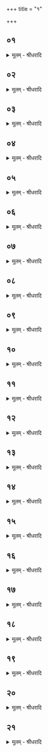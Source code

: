 +++
title = "१"

+++


## ०१
<details><summary>मूलम् - श्रीधरादि</summary>

स वै᳘ पर्णशाख᳘या व्वत्सा᳘नपा᳘करोति॥  
तद्य᳘त्पर्णशाख᳘या व्वत्सा᳘नपाकरो᳘ति य᳘त्र वै᳘ गायत्री सो᳘ममच्छा᳘पतत्त᳘दस्या ऽआह᳘रन्त्या ऽअपाद᳘स्ताभ्याय᳘त्य पर्णं प्र᳘चिच्छेद गायत्र्यै᳘ वा सो᳘मस्य वा रा᳘ज्ञस्त᳘त्पतित्वा᳘ प᳘र्णो ऽभवत्त᳘स्मात्पर्णो ना᳘म तद्य᳘देवा᳘त्र सो᳘मस्य न्य᳘क्तं त᳘दिहा᳘प्यसदि᳘ति त᳘स्मात्पर्णशाख᳘या व्वत्सा᳘नपा᳘करोति॥
</details>

## ०२
<details><summary>मूलम् - श्रीधरादि</summary>

तामा᳘च्छिनत्ति॥  
(त्ती) इषे᳘ त्वोर्जे त्वे᳘ति व्वृ᳘ष्ट्यै त᳘दाह यदा᳘हेषे त्वे᳘त्यूर्ज्जे त्वे᳘ति यो᳘ व्वृष्टादूर्ग्र᳘सो जा᳘यते त᳘स्मै त᳘दाह॥
</details>

## ०३
<details><summary>मूलम् - श्रीधरादि</summary>

(हा) अ᳘थ मातृ᳘भिर्व्वत्सा᳘न्त्सम᳘वार्ज्जन्ति॥  
स᳘ व्वत्सᳫँ᳭ शा᳘खयो᳘पस्पृशति व्वाय᳘व स्थे᳘त्ययं वै᳘ व्वायु᳘र्यो ऽयं प᳘वत ऽएष वा᳘ ऽइदᳫँ᳭स᳘र्व्वं प्र᳘प्याययति य᳘दिदं कि᳘ञ्च व्व᳘र्षत्येष वा᳘ ऽएता᳘सां प्रप्याययिता त᳘स्मादाह व्वाय᳘व स्थे᳘त्युपाय᳘व स्थे᳘त्यु है᳘क आहुरू᳘प हि᳘ द्वितीयो᳘ ऽयती᳘ति त᳘दु त᳘था न᳘ ब्रूयात्॥
</details>

## ०४
<details><summary>मूलम् - श्रीधरादि</summary>

(द᳘) अ᳘थ मातॄणामे᳘काᳫँ᳭शा᳘खयो᳘पस्पृशति॥  
व्वत्से᳘न व्याकृ᳘त्य देवो᳘ वः सविता प्रा᳘र्प्पयत्वि᳘ति सविता वै᳘ देवा᳘नां प्रसविता᳘ सवितृ᳘प्रसूता यज्ञᳫँ᳭ स᳘म्भरानि᳘ति त᳘स्मादाह देवो᳘ वः सविता प्रा᳘र्प्पयत्वि᳘ति॥
</details>

## ०५
<details><summary>मूलम् - श्रीधरादि</summary>

श्रे᳘ष्ठतमाय क᳘र्मण ऽइ᳘ति॥  
यज्ञो वै श्रे᳘ष्ठतमं क᳘र्म्म यज्ञा᳘य हि त᳘स्मादाह श्रे᳘ष्ठतमाय क᳘र्मण इ᳘ति॥
</details>

## ०६
<details><summary>मूलम् - श्रीधरादि</summary>

(त्या᳘) आ᳘प्यायध्वमघ्न्या ऽइ᳘न्द्राय भागमि᳘ति॥  
तद्य᳘थै᳘वादो᳘ देव᳘तायै हवि᳘र्गृह्ण᳘न्नादिश᳘त्येव᳘मे᳘वैत᳘द्देव᳘ताया ऽआ᳘दिशति यदाहा᳘प्यायध्वमघ्न्या ऽइ᳘न्द्राय भागमि᳘ति॥
</details>

## ०७
<details><summary>मूलम् - श्रीधरादि</summary>

प्रजा᳘वतीरनमीवा᳘ ऽअयक्ष्मा ऽइ᳘ति॥  
ना᳘त्र तिरो᳘हितमिवास्ति मा᳘ वस्ते᳘न᳘ ऽईशत᳘ माघ᳘शᳫँ᳘ स ऽइ᳘ति मा᳘ वो नाष्ट्रा र᳘क्षाᳫँ᳭सीशते᳘त्ये᳘वैत᳘दाह ध्रुवा᳘ ऽअस्मिन्गो᳘पतौ स्यात बह्वीरित्य᳘नपक्रमिण्यो ऽस्मिन्य᳘जमाने ब᳘ह्व्यः स्याते᳘त्ये᳘वैत᳘दाह᳘॥
</details>

## ०८
<details><summary>मूलम् - श्रीधरादि</summary>

(हा᳘) अ᳘थाहवनीयागार᳘स्य वा पुर᳘स्तात्॥  
(द्गा) गार्हपत्यागार᳘स्य वा शा᳘खामु᳘पगूहति य᳘जमानस्य पशू᳘न्पाही᳘ति तद्ब्र᳘ह्मणै᳘वैतद्य᳘जमानस्य पशून्प᳘रिददाति गु᳘प्त्यै॥
</details>

## ०९
<details><summary>मूलम् - श्रीधरादि</summary>

त᳘स्यां पवि᳘त्रं करोति॥  
व्व᳘सोः पवि᳘त्रमसी᳘ति यज्ञो वै व्व᳘सुस्त᳘स्मादाह व्वसोः पवि᳘त्रमसी᳘ति॥
</details>

## १०
<details><summary>मूलम् - श्रीधरादि</summary>

(त्य᳘) अ᳘थ यवा᳘ग्वैताᳫँ᳭रा᳘त्रिमग्निहोत्रं᳘ जुहोति॥  
(त्या᳘) आ᳘दिष्टं वा᳘ ऽएत᳘द्देव᳘तायै हवि᳘र्भवति यत्प᳘यः स यत्प᳘यसा जुहुयाद्य᳘थान्य᳘स्यै देव᳘तायै हवि᳘र्गृहीतं त᳘दन्य᳘स्यै जुहुया᳘देवं तत्त᳘स्माद्यवा᳘ग्वैताᳫँ᳭रा᳘त्रिमग्निहोत्रं᳘ जुहो᳘ति जु᳘ह्वत्यग्निहोत्रमु᳘पकॢप्तोखा भ᳘वत्य᳘थाहो᳘पसृष्टां प्र᳘ब्रूतादि᳘ति यदा प्राहो᳘पसृष्टेति᳘॥
</details>

## ११
<details><summary>मूलम् - श्रीधरादि</summary>

(त्य᳘) अ᳘थोखामा᳘दत्ते। 
द्यौ᳘रसि पृथि᳘व्यसीत्यु᳘पस्तौत्ये᳘वैनामेत᳘न्यह᳘यत्येव यदा᳘ह द्यौ᳘रसि पृथि᳘व्यसी᳘ति मातरि᳘श्वनो घ᳘र्मो ऽसी᳘ति यज्ञ᳘मे᳘वैत᳘त्करोति य᳘था घर्म्मं᳘ प्रवृञ्ज्या᳘देवं प्र᳘वृणक्ति व्विश्व᳘धा ऽअसि परमे᳘ण धा᳘म्ना दृ᳘ᳫँ᳭ हस्व मा᳘ह्वारि᳘ति दृ᳘ᳫँ᳭हत्ये᳘वैनामेतद᳘शिथिलां करोति मा᳘ते यज्ञ᳘पतिर्ह्वार्षीदि᳘ति य᳘जमानो वै᳘ यज्ञ᳘पतिस्तद्य᳘जमानायै᳘वैतद᳘ह्वलामा᳘शास्ते᳘॥
</details>

## १२
<details><summary>मूलम् - श्रीधरादि</summary>

(स्ते᳘ ऽथ) अ᳘थ पवि᳘त्रं नि᳘दधाति॥  
तद्वै प्राङ्नि᳘दध्यात्प्रा᳘ची हि᳘ देवा᳘नां दिग᳘थो ऽउ᳘दगु᳘दीची हि᳘ मनु᳘ष्याणां दि᳘गयं वै᳘ पवि᳘त्रं᳘ यो ऽयं प᳘वते᳘ सो ऽय᳘मिमाँ᳘ल्लोकां᳘स्तिर्यङ्ङ᳘नुपवते त᳘स्मादु᳘दङ्निदध्यात्॥
</details>

## १३
<details><summary>मूलम् - श्रीधरादि</summary>

(त्त) तद्य᳘थै᳘वादः॥  
सो᳘मᳫँ᳭रा᳘जानं पवि᳘त्रेण सम्पाव᳘यन्त्येव᳘मे᳘वैतत्स᳘म्पावयत्युदीची᳘नदशं वै त᳘त्पवि᳘त्रं भवति ये᳘न तत्सो᳘मᳫँ᳭रा᳘जानᳫं᳭सम्पाव᳘यन्ति त᳘स्मादु᳘दङ्नि᳘दध्यात्॥
</details>

## १४
<details><summary>मूलम् - श्रीधरादि</summary>

(त्त) तन्नि᳘दधाति व्व᳘सोः पवि᳘त्रमसी᳘ति॥  
यज्ञो वै व्वसुस्त᳘स्मादाह व्व᳘सोः पवि᳘त्रमसी᳘ति शत᳘धारᳫँ᳭ सह᳘स्रधारमित्यु᳘पस्तौत्ये᳘वैनदेत᳘न्मह᳘यत्येव यदा᳘ह शत᳘धारᳫँ᳭ सह᳘स्रधारमि᳘ति॥
</details>

## १५
<details><summary>मूलम् - श्रीधरादि</summary>

(त्य᳘) अ᳘थ वाचंयमो᳘ भवति। 
(त्या᳘) आ᳘ तिसृणां दो᳘ग्धोर्व्वाग्वै᳘ यज्ञो᳘ व्विक्षुब्धो यज्ञं᳘ तनवा ऽइ᳘ति॥
</details>

## १६
<details><summary>मूलम् - श्रीधरादि</summary>

त᳘दानीय᳘मानमभि᳘मन्त्रयते॥  
देव᳘स्त्वा सविता᳘ पुनातु व्व᳘सोः पवि᳘त्रेण शत᳘धारेण सुप्वे᳘ति तद्य᳘थै᳘वादः सो᳘मᳫँ᳭ रा᳘जानं पवि᳘त्रेण सम्पाव᳘यन्त्येव᳘मे᳘वैतत्स᳘म्पावयति᳘॥
</details>

## १७
<details><summary>मूलम् - श्रीधरादि</summary>

(त्य᳘) अ᳘थाह का᳘मधुक्ष ऽइ᳘ति। 
अमूमि᳘ति सा᳘ व्विश्वा᳘युरित्य᳘थ द्विती᳘यां पृच्छति का᳘मधुक्ष ऽइ᳘त्यमूमि᳘ति सा᳘ व्विश्व᳘कर्मेत्य᳘थ तृती᳘यां पृच्छति का᳘मधुक्ष ऽइ᳘त्यमूमि᳘ति सा᳘ व्विश्व᳘धाया इ᳘ति तद्य᳘त्पृच्छ᳘ति व्वी᳘र्याण्ये᳘वास्वेत᳘द्दधाति तिस्रो᳘ दोग्धि त्र᳘यो वा᳘ ऽइमे᳘ लोका᳘ ऽएभ्य᳘ ऽए᳘वैनदेत᳘ल्लोके᳘भ्यः स᳘म्भरत्य᳘थ का᳘मं व्वदति᳘॥
</details>

## १८
<details><summary>मूलम् - श्रीधरादि</summary>

(त्य᳘) अ᳘थोत्तमां᳘ दोहयित्वा॥  
ये᳘न दोह᳘यति पा᳘त्रेण त᳘स्मिन्नुदस्तोक᳘मानी᳘य पल्य᳘ङ्ग्य प्रत्या᳘नयति यद᳘त्र प᳘यसो᳘ ऽहायि त᳘दिहा᳘प्यसदि᳘ति र᳘सस्यो चैव᳘ सर्व्वत्वा᳘येदᳫँ᳭ हि᳘ यदा व्व᳘र्षत्यथौ᳘षधयो जायन्त ऽओ᳘षधीर्ज᳘ग्ध्वापः᳘ पीत्वा त᳘त ऽएष र᳘सः स᳘म्भवति त᳘स्मादु र᳘सस्यो चैव᳘ सर्व्व᳘त्वा᳘य त᳘दुद्वास्या᳘तनक्ति तीव्री᳘करोत्ये᳘वैनदेतत्त᳘स्मादुद्वास्या᳘तनक्ति॥
</details>

## १९
<details><summary>मूलम् - श्रीधरादि</summary>

स ऽआ᳘तनक्ति॥  
(क्ती᳘) इ᳘न्द्रस्य त्वा भागᳫँ᳭सो᳘मेना᳘तनच्मी᳘ति तद्य᳘थै᳘वादो᳘ देव᳘तायै हवि᳘र्गृह्ण᳘न्नादिश᳘त्येव᳘मे᳘वैत᳘द्देव᳘ताया ऽआ᳘दिशति यदाहे᳘न्द्रस्य त्वा भागमि᳘ति सो᳘मेना᳘तनच्मी᳘ति स्वद᳘यत्ये᳘वैनदेत᳘द्देवेभ्यः॥
</details>

## २०
<details><summary>मूलम् - श्रीधरादि</summary>

(भ्यो᳘ ऽथो) अ᳘थोदक᳘वतोत्ताने᳘न पा᳘त्रेणा᳘पिदधाति॥  
ने᳘देनदुप᳘रिष्टान्नाष्ट्रा र᳘क्षाᳫंस्यवमृ᳘शानि᳘ति व्व᳘ज्रो वा ऽआ᳘पस्तद्व᳘ज्रेणै᳘वैत᳘न्नाष्ट्रा र᳘क्षाᳫंस्यतो᳘ ऽपहन्ति त᳘स्मादुदक᳘वतोत्ताने᳘न पा᳘त्रेणा᳘पिदधाति॥
</details>

## २१
<details><summary>मूलम् - श्रीधरादि</summary>

सो ऽपिदधाति॥  
व्वि᳘ष्णो हव्यᳫँ᳭रक्षेति यज्ञो वै व्वि᳘ष्णुस्त᳘द्यज्ञा᳘यै᳘वैत᳘द्धविः प᳘रिददाति गु᳘प्त्यै त᳘स्मादाह व्वि᳘ष्णो हव्य᳘ᳫँ᳭ रक्षे᳘ति॥
</details>